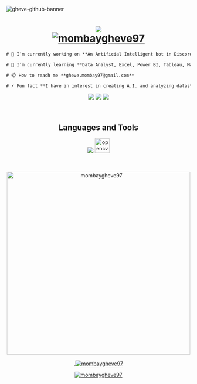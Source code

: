 ![gheve-github-banner](https://user-images.githubusercontent.com/55573274/193395056-4d51d0f5-0d82-4b42-9abd-ca9595253ae0.png)
<h1 align="center">
  <a href="#">
    <img src="https://readme-typing-svg.herokuapp.com?color=ffffff&lines=Hi+👋;I'm+Gheve+Mombay;Data+Analyst.&center=true&size=30" /></br>
  <img src="https://komarev.com/ghpvc/?username=mombaygheve97&label=Profile%20views&color=ffffff&style=flat" alt="mombaygheve97" />
  </a>
</h1>

```diff
# 🔭 I’m currently working on **An Artificial Intelligent bot in Discord**

# 🌱 I’m currently learning **Data Analyst, Excel, Power BI, Tableau, Machine Learning, and Python**

# 📫 How to reach me **gheve.mombay97@gmail.com**

# ⚡ Fun fact **I have in interest in creating A.I. and analyzing datas**
```

<p align="center">
<a href="https://twitter.com/mombaygheve97" target="_blank">
<img src="https://skillicons.dev/icons?i=twitter&theme=dark" ></a>
 
<a href="https://linkedin.com/in/gheve-mombay-490ba823a/" target="_blank">
<img src="https://skillicons.dev/icons?i=linkedin&theme=dark" ></a>
  
 <a href="https://www.instagram.com/gheveezekiel/" target="_blank">
<img src="https://skillicons.dev/icons?i=instagram&theme=dark" ></a>
 </p>
 <br>
 
 
 <h2 align="center">Languages and Tools</h2>
<div align="center">
   <img src="https://skillicons.dev/icons?i=androidstudio,cpp,django,git,java,mysql,photoshop,python,tensorflow,unity,&theme=dark" />
    <a href="https://opencv.org/" target="_blank" rel="noreferrer"> <img src="https://www.vectorlogo.zone/logos/opencv/opencv-icon.svg" alt="opencv" width="40" height="40"/> </a> <a href="https://www.photoshop.com/en" target="_blank" rel="noreferrer"> 
</div>
<br>
<br>

<p align="center"><img align="center" width="500" src="https://github-readme-stats.vercel.app/api/top-langs?username=mombaygheve97&show_icons=true&locale=en&layout=compact&bg_color=ffffff&title_color=000000&text_color=000000&hide_border=true" alt="mombaygheve97" /></p>
  
<p align="center">&nbsp;<img align="center" src="https://github-readme-stats.vercel.app/api?username=mombaygheve97&show_icons=true&locale=en&bg_color=ffffff&title_color=000000&text_color=000000&icon_color=ffffff&hide_border=true" alt="mombaygheve97" /></p>

<p align="center"><img align="center" src="https://github-readme-streak-stats.herokuapp.com/?user=mombaygheve97&bg_color=ffffff&title_color=000000&text_color=000000&hide_border=true&theme=dark" alt="mombaygheve97" /></p>
